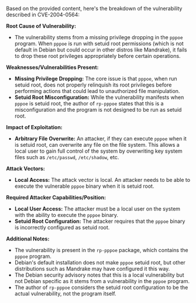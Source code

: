 Based on the provided content, here's the breakdown of the vulnerability described in CVE-2004-0564:

**Root Cause of Vulnerability:**

- The vulnerability stems from a missing privilege dropping in the `pppoe` program. When `pppoe` is run with setuid root permissions (which is not default in Debian but could occur in other distros like Mandrake), it fails to drop these root privileges appropriately before certain operations.

**Weaknesses/Vulnerabilities Present:**

- **Missing Privilege Dropping:** The core issue is that `pppoe`, when run setuid root, does not properly relinquish its root privileges before performing actions that could lead to unauthorized file manipulation.
- **Setuid Root Misconfiguration:** While the vulnerability manifests when `pppoe` is setuid root, the author of `rp-pppoe` states that this is a misconfiguration and the program is not designed to be run as setuid root.

**Impact of Exploitation:**

- **Arbitrary File Overwrite:** An attacker, if they can execute `pppoe` when it is setuid root, can overwrite any file on the file system. This allows a local user to gain full control of the system by overwriting key system files such as `/etc/passwd`, `/etc/shadow`, etc.

**Attack Vectors:**

- **Local Access:** The attack vector is local. An attacker needs to be able to execute the vulnerable `pppoe` binary when it is setuid root.

**Required Attacker Capabilities/Position:**

- **Local User Access:** The attacker must be a local user on the system with the ability to execute the `pppoe` binary.
- **Setuid Root Configuration:** The attacker requires that the `pppoe` binary is incorrectly configured as setuid root.

**Additional Notes:**

- The vulnerability is present in the `rp-pppoe` package, which contains the `pppoe` program.
- Debian's default installation does not make `pppoe` setuid root, but other distributions such as Mandrake may have configured it this way.
- The Debian security advisory notes that this is a local vulnerability but not Debian specific as it stems from a vulnerability in the `pppoe` program.
-  The author of `rp-pppoe` considers the setuid root configuration to be the actual vulnerability, not the program itself.